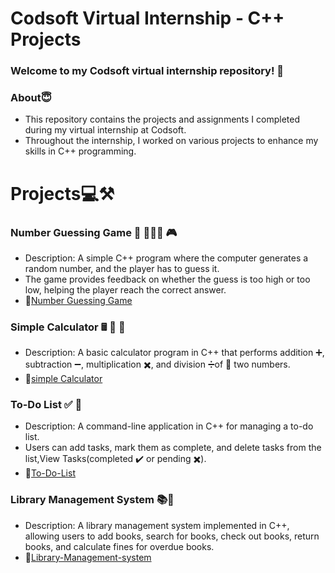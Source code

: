 # Codsoft Virtual Internship - C++ Projects
### Welcome to my Codsoft virtual internship repository! 🚀
### About😇
- This repository contains the projects and assignments I completed during my virtual internship at Codsoft.
- Throughout the internship, I worked on various projects to enhance my skills in C++ programming.
# Projects💻⚒
### Number Guessing Game 🎲 👩🏿‍💻 🎮
- Description: A simple C++ program where the computer generates a random number, and the player has to guess it.
- The game provides feedback on whether the guess is too high or too low, helping the player reach the correct answer.
- 🔗[Number Guessing Game](https://github.com/mochi-vidhi/Codsoft/tree/main/Task1)
### Simple Calculator 🖩 📲 🧮
- Description: A basic calculator program in C++ that performs addition ➕, subtraction ➖, multiplication ✖️, and division ➗of 🟰 two numbers.
-  🔗[simple Calculator](https://github.com/mochi-vidhi/Codsoft/tree/main/Task2)
###  To-Do List ✅ 📝
- Description: A command-line application in C++ for managing a to-do list.
- Users can add tasks, mark them as complete, and delete tasks from the list,View Tasks(completed ✔️ or pending ✖️).
- 🔗[To-Do-List](https://github.com/mochi-vidhi/Codsoft/tree/main/Task4)
### Library Management System 📚💸
- Description: A library management system implemented in C++, allowing users to add books, search for books, check out books, return books, and calculate fines for overdue books.
- 🔗[Library-Management-system](https://github.com/mochi-vidhi/Codsoft/tree/main/Task5)
